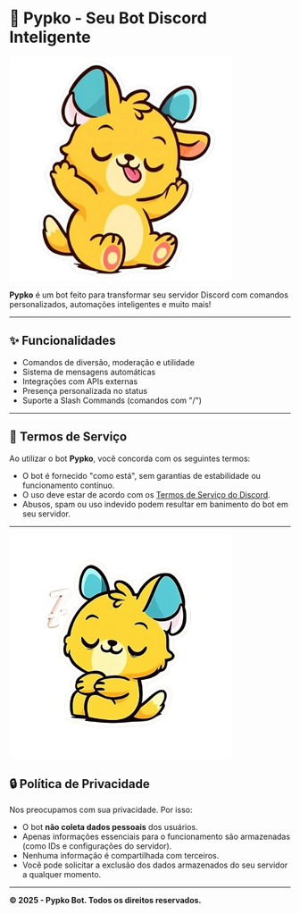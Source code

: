 # 🤖 Pypko - Seu Bot Discord Inteligente

<img src="assets/Pipko.png" alt="Mascote do Pypko" width="400"/>

**Pypko** é um bot feito para transformar seu servidor Discord com comandos personalizados, automações inteligentes e muito mais!

---

## ✨ Funcionalidades

- Comandos de diversão, moderação e utilidade  
- Sistema de mensagens automáticas  
- Integrações com APIs externas  
- Presença personalizada no status  
- Suporte a Slash Commands (comandos com "/")

---

## 📜 Termos de Serviço

Ao utilizar o bot **Pypko**, você concorda com os seguintes termos:

- O bot é fornecido "como está", sem garantias de estabilidade ou funcionamento contínuo.  
- O uso deve estar de acordo com os [Termos de Serviço do Discord](https://discord.com/terms).  
- Abusos, spam ou uso indevido podem resultar em banimento do bot em seu servidor.

---

<img src="assets/Pipkosleep.png" alt="Mascote do Pypko" width="400"/>

## 🔒 Política de Privacidade

Nos preocupamos com sua privacidade. Por isso:

- O bot **não coleta dados pessoais** dos usuários.  
- Apenas informações essenciais para o funcionamento são armazenadas (como IDs e configurações do servidor).  
- Nenhuma informação é compartilhada com terceiros.  
- Você pode solicitar a exclusão dos dados armazenados do seu servidor a qualquer momento.

---

**© 2025 - Pypko Bot. Todos os direitos reservados.**
